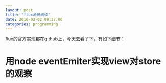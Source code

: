 ```yaml
---
layout: post
title: "flux源码阅读"
date: 2016-03-02 08:27:00
categories: programming
---
```


flux的官方实现都在github上，今天去看了下，有如下细节：

# 用node eventEmiter实现view对store的观察

